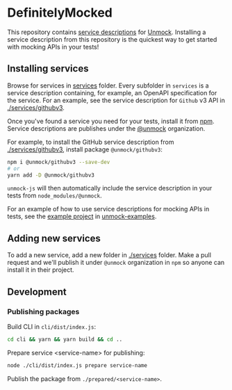 # DefinitelyMocked

This repository contains [service descriptions](https://www.unmock.io/docs/openapi) for [Unmock](https://www.unmock.io/). Installing a service description from this repository is the quickest way to get started with mocking APIs in your tests!

## Installing services

Browse for services in [services](./services) folder. Every subfolder in `services` is a service description containing, for example, an OpenAPI specification for the service. For an example, see the service description for `Github` v3 API in [./services/githubv3](./services/githubv3).

Once you've found a service you need for your tests, install it from [npm](https://www.npmjs.com/). Service descriptions are publishes under the [@unmock](https://www.npmjs.com/org/unmock) organization.

For example, to install the GitHub service description from [./services/githubv3](./services/githubv3), install package `@unmock/githubv3`:

```bash
npm i @unmock/githubv3 --save-dev
# or
yarn add -D @unmock/githubv3
```

`unmock-js` will then automatically include the service description in your tests from `node_modules/@unmock`.

For an example of how to use service descriptions for mocking APIs in tests, see the [example project](https://github.com/unmock/unmock-examples/tree/master/using-service-repository) in [unmock-examples](https://github.com/unmock/unmock-examples).

## Adding new services

To add a new service, add a new folder in [./services](./services) folder. Make a pull request and we'll publish it under `@unmock` organization in `npm` so anyone can install it in their project.

## Development

### Publishing packages

Build CLI in `cli/dist/index.js`:

```bash
cd cli && yarn && yarn build && cd ..
```

Prepare service \<service-name\> for publishing:

```bash
node ./cli/dist/index.js prepare service-name
```

Publish the package from `./prepared/<service-name>`.
